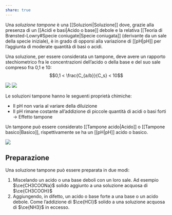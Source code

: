 ```yaml
---
share: true
---
```

Una *soluzione tampone* è una [[Soluzioni|Soluzione]] dove, grazie alla presenza di un [[Acidi e basi|Acido o base]] debole e la relativa [[Teoria di Brønsted-Lowry#Specie coniugate|Specie coniugata]] (derivante da un sale della specie iniziale), è in grado di opporsi alla variazione di [[pH|pH]] per l’aggiunta di moderate quantità di basi o acidi.

Una soluzione, per essere considerata un tampone, deve avere un rapporto stechiometrico fra le concentrazioni dell’acido o della base e del suo sale compreso fra 0,1 e 10:
$$0,1 < \frac{C_{a/b}}{C_s} < 10$$

![](0ff7175940269c73180716c03bbdfc99_MD5%201.png) ![](cd983b5969bb3fb809c917d81505bbd3_MD5%201.png)

Le soluzioni tampone hanno le seguenti proprietà chimiche:
- Il pH non varia al variare della diluizione
- Il pH rimane costante all’addizione di piccole quantità di acidi o basi forti → Effetto tampone

Un tampone può essere considerato [[Tampone acido|Acido]] o [[Tampone basico|Basico]], rispettivamente se ha un [[pH|pH]] acido o basico.


![](e24d57ec80069593724cb1f96299179f_MD5%201.png)

## Preparazione
Una soluzione tampone può essere preparata in due modi:
1. Miscelando un acido o una base deboli con un loro sale.
Ad esempio $\ce{CH3COONa}$ solido aggiunto a una soluzione acquosa di $\ce{CH3COOH}$
2. Aggiungendo, in difetto, un acido o base forte a una base o un acido debole.
Come l’addizione di $\ce{HCl}$ solido a una soluzione acquosa di $\ce{NH3}$ in eccesso.